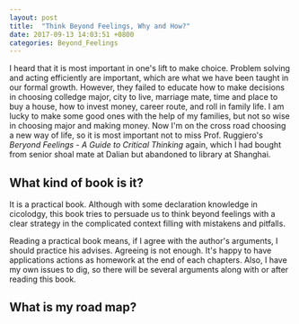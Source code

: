 ```yaml
---
layout: post
title:  "Think Beyond Feelings, Why and How?"
date: 2017-09-13 14:03:51 +0800
categories: Beyond_Feelings
---
```


I heard that it is most important in one's lift to make choice. Problem solving and acting efficiently are important, which are what we have been taught in our formal growth. However, they failed to educate how to make decisions in choosing colledge major, city to live, marriage mate, time and place to buy a house, how to invest money, career route, and roll in family life. I am lucky to make some good ones with the help of my families, but not so wise in choosing major and making money. Now I'm on the cross road choosing a new way of life, so it is most important not to miss Prof. Ruggiero's *Beryond Feelings - A Guide to Critical Thinking* again, which I had bought from senior shoal mate at Dalian but abandoned to library at Shanghai.

## What kind of book is it?

It is a practical book. Although with some declaration knowledge in cicolodgy, this book tries to persuade us to think beyond feelings with a clear strategy in the complicated context filling with mistakens and pitfalls.

Reading a practical book means, if I agree with the author's arguments, I should practice his advises. Agreeing is not enough. It's happy to have applications actions as homework at the end of each chapters. Also, I have my own issues to dig, so there will be several arguments along with or after reading this book.

## What is my road map?

